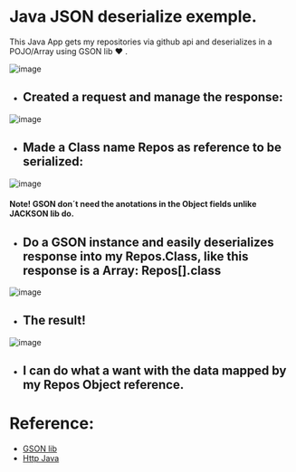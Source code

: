 # Java JSON deserialize exemple.
This Java App gets my repositories via github api and deserializes in a POJO/Array using GSON lib :heart: .

![image](https://user-images.githubusercontent.com/24380007/230791389-978444dd-b769-49a8-81a5-e6686b8d6911.png)

- ## Created a request and manage the response:
![image](https://user-images.githubusercontent.com/24380007/230791465-5c899549-be19-4466-bfab-857e037a7b22.png)

- ## Made a Class name Repos as reference to be serialized:
 
![image](https://user-images.githubusercontent.com/24380007/230791532-681ed7d1-ce66-459a-a3d9-21ff9e34c02c.png)

#### Note! GSON don´t need the anotations in the Object fields unlike JACKSON lib do.

- ## Do a GSON instance and easily deserializes response into my Repos.Class, like this response is a Array: Repos[].class

![image](https://user-images.githubusercontent.com/24380007/230791967-26a11168-d6dc-4a47-a90d-4cfa053ee552.png)


- ## The result!

![image](https://user-images.githubusercontent.com/24380007/230792010-cff5bd7b-b8e2-4537-96b4-26a15e7d9e2f.png)

- ## I can do what a want with the data mapped by my Repos Object reference.

# Reference:

- [GSON lib](https://github.com/google/gson)
- [Http Java](https://docs.oracle.com/en/java/javase/11/docs/api/java.net.http/java/net/http/HttpResponse.html)
